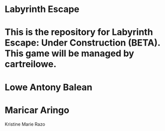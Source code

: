 Labyrinth Escape
==================
This is the repository for Labyrinth Escape: Under Construction (BETA). This game will be managed by cartreilowe.
==========
Lowe Antony Balean
=========
Maricar Aringo
========
Kristine Marie Razo
